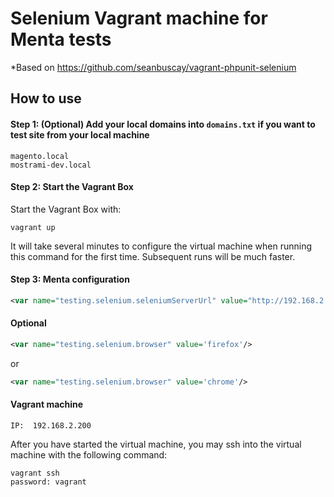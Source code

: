 Selenium Vagrant machine for Menta tests
=========================
*Based on https://github.com/seanbuscay/vagrant-phpunit-selenium

## How to use

#### Step 1: (Optional) Add your local domains into ```domains.txt``` if you want to test site from your local machine

```
magento.local
mostrami-dev.local
```
#### Step 2: Start the Vagrant Box

Start the Vagrant Box with:

```
vagrant up
```

It will take several minutes to configure the virtual machine when running this command for the first time. Subsequent runs will be much faster.  

#### Step 3: Menta configuration

```xml
<var name="testing.selenium.seleniumServerUrl" value="http://192.168.2.200:4444/wd/hub"/>
```
#### Optional

```xml
<var name="testing.selenium.browser" value='firefox'/>
```

or

```xml
<var name="testing.selenium.browser" value='chrome'/>
```

#### Vagrant machine


```IP:  192.168.2.200```

After you have started the virtual machine, you may ssh into the virtual machine with the following command:

```
vagrant ssh
password: vagrant
```




